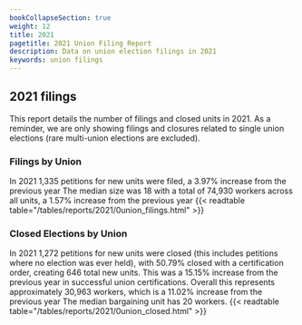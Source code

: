 ```yaml
---
bookCollapseSection: true
weight: 12
title: 2021
pagetitle: 2021 Union Filing Report
description: Data on union election filings in 2021
keywords: union filings
---
```


## 2021 filings

This report details the number of filings and closed units in 2021. As a reminder, we are only showing filings and closures related to single union elections (rare multi-union elections are excluded).

### Filings by Union
In 2021 1,335 petitions for new units were filed, a 3.97% increase from the previous year The median size was 18 with a total of 74,930 workers across all units, a 1.57% increase from the previous year
{{< readtable table="/tables/reports/2021/0union_filings.html" >}}

### Closed Elections by Union
In 2021 1,272 petitions for new units were closed (this includes petitions where no election was ever held), with 50.79% closed with a certification order, creating 646 total new units. This was a 15.15% increase from the previous year in successful union certifications. Overall this represents approximately 30,963 workers, which is a 11.02% increase from the previous year The median bargaining unit has 20 workers.
{{< readtable table="/tables/reports/2021/0union_closed.html" >}}
